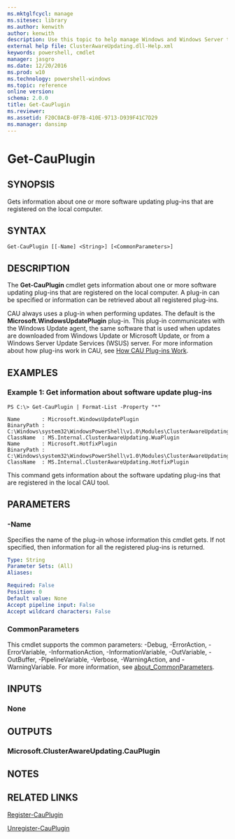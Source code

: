 ```yaml
---
ms.mktglfcycl: manage
ms.sitesec: library
ms.author: kenwith
author: kenwith
description: Use this topic to help manage Windows and Windows Server technologies with Windows PowerShell.
external help file: ClusterAwareUpdating.dll-Help.xml
keywords: powershell, cmdlet
manager: jasgro
ms.date: 12/20/2016
ms.prod: w10
ms.technology: powershell-windows
ms.topic: reference
online version: 
schema: 2.0.0
title: Get-CauPlugin
ms.reviewer:
ms.assetid: F20C0ACB-0F7B-410E-9713-D939F41C7D29
ms.manager: dansimp
---
```


# Get-CauPlugin

## SYNOPSIS
Gets information about one or more software updating plug-ins that are registered on the local computer.

## SYNTAX

```
Get-CauPlugin [[-Name] <String>] [<CommonParameters>]
```

## DESCRIPTION
The **Get-CauPlugin** cmdlet gets information about one or more software updating plug-ins that are registered on the local computer.
A plug-in can be specified or information can be retrieved about all registered plug-ins.

CAU always uses a plug-in when performing updates.
The default is the **Microsoft.WindowsUpdatePlugin** plug-in.
This plug-in communicates with the Windows Update agent, the same software that is used when updates are downloaded from Windows Update or Microsoft Update, or from a Windows Server Update Services (WSUS) server.
For more information about how plug-ins work in CAU, see [How CAU Plug-ins Work](http://go.microsoft.com/fwlink/p/?LinkId=235333).

## EXAMPLES

### Example 1: Get information about software update plug-ins
```
PS C:\> Get-CauPlugin | Format-List -Property "*"

Name       : Microsoft.WindowsUpdatePlugin
BinaryPath : C:\Windows\system32\WindowsPowerShell\v1.0\Modules\ClusterAwareUpdating\ClusterAwareUpdating.dll
ClassName  : MS.Internal.ClusterAwareUpdating.WuaPlugin
Name       : Microsoft.HotfixPlugin
BinaryPath : C:\Windows\system32\WindowsPowerShell\v1.0\Modules\ClusterAwareUpdating\ClusterAwareUpdating.dll
ClassName  : MS.Internal.ClusterAwareUpdating.HotfixPlugin
```

This command gets information about the software updating plug-ins that are registered in the local CAU tool.

## PARAMETERS

### -Name
Specifies the name of the plug-in whose information this cmdlet gets.
If not specified, then information for all the registered plug-ins is returned.

```yaml
Type: String
Parameter Sets: (All)
Aliases: 

Required: False
Position: 0
Default value: None
Accept pipeline input: False
Accept wildcard characters: False
```

### CommonParameters
This cmdlet supports the common parameters: -Debug, -ErrorAction, -ErrorVariable, -InformationAction, -InformationVariable, -OutVariable, -OutBuffer, -PipelineVariable, -Verbose, -WarningAction, and -WarningVariable. For more information, see [about_CommonParameters](http://go.microsoft.com/fwlink/?LinkID=113216).

## INPUTS

### None

## OUTPUTS

### Microsoft.ClusterAwareUpdating.CauPlugin

## NOTES

## RELATED LINKS

[Register-CauPlugin](./Register-CauPlugin.md)

[Unregister-CauPlugin](./Unregister-CauPlugin.md)

